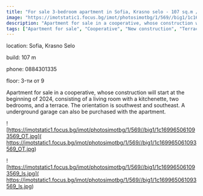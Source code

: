 ```yaml
---
title: "For sale 3-bedroom apartment in Sofia, Krasno selo - 107 sq.m / 172000 EUR :: imot.bg Ad."
image: "https://imotstatic1.focus.bg/imot/photosimotbg/1/569//big1/1c169965061093569_cD.jpg"
description: "Apartment for sale in a cooperative, whose construction will start at the beginning of 2024, consisting of a living room with a kitchenette, two bedrooms, and a terrace. The orientation is southwest and southeast. A underground garage can also be purchased with the apartment."
tags: ["Apartment for sale", "Cooperative", "New construction", "Terrace", "Southwest orientation", "Southeast orientation", "Underground garage available"]
---
```


location: Sofia, Krasno Selo

build: 107 m

phone: 0884301335

floor: 3-ти от 9

Apartment for sale in a cooperative, whose construction will start at the beginning of 2024, consisting of a living room with a kitchenette, two bedrooms, and a terrace. The orientation is southwest and southeast. A underground garage can also be purchased with the apartment.


![https://imotstatic1.focus.bg/imot/photosimotbg/1/569//big1/1c169965061093569_OT.jpg]( https://imotstatic1.focus.bg/imot/photosimotbg/1/569//big1/1c169965061093569_OT.jpg)


![https://imotstatic1.focus.bg/imot/photosimotbg/1/569//big1/1c169965061093569_ls.jpg]( https://imotstatic1.focus.bg/imot/photosimotbg/1/569//big1/1c169965061093569_ls.jpg)


